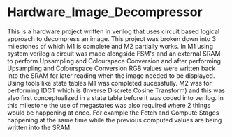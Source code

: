 ﻿# Hardware_Image_Decompressor

This is a hardware project written in verilog that uses circuit based logical approach to decompress an image. This project was broken down into 3 milestones of which M1 is complete and M2 partially works. In M1 using system verilog a circuit was made alongside FSM's and an external SRAM to perform Upsampling and Colourspace Conversion and after performing Upsampling and Colourspace Conversion RGB values were written back into the SRAM for later reading when the image needed to be displayed. Using tools like state tables M1 was completed sucessfully. M2 was for performing IDCT which is (Inverse Discrete Cosine Transform) and this was also first conceptualized in a state table before it was coded into verilog. In this milestone the use of megastates was also required where 2 things would be happening at once. For example the Fetch and Compute Stages happening at the same time while the previous computed values are being written into the SRAM. 
